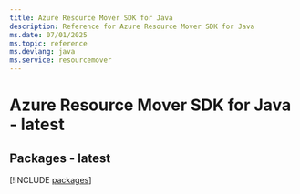 ```yaml
---
title: Azure Resource Mover SDK for Java
description: Reference for Azure Resource Mover SDK for Java
ms.date: 07/01/2025
ms.topic: reference
ms.devlang: java
ms.service: resourcemover
---
```

# Azure Resource Mover SDK for Java - latest
## Packages - latest
[!INCLUDE [packages](resource-mover-index.md)]